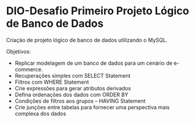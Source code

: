 # DIO-Desafio Primeiro Projeto Lógico de Banco de Dados

Criação de projeto lógico de banco de dados utilizando o MySQL. 

Objetivos:
- Replicar modelagem de um banco de dados para um cenário de e-commerce. 
- Recuperações simples com SELECT Statement
- Filtros com WHERE Statement
- Crie expressões para gerar atributos derivados
- Defina ordenações dos dados com ORDER BY
- Condições de filtros aos grupos – HAVING Statement
- Crie junções entre tabelas para fornecer uma perspectiva mais complexa dos dados
